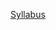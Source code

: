 [Syllabus](https://docs.google.com/document/d/1iEwLHo7Ow7MXE_efhPXALSc7g-R8wGIph74cGgcqQ9I/edit?tab=t.0)

